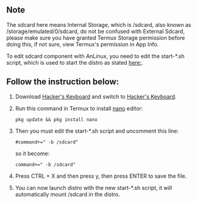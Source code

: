 ## Note

The sdcard here means Internal Storage, which is /sdcard, also known as /storage/emulated/0/sdcard, do not be confused with External Sdcard, please make sure you have granted Termux Storage permission before doing this, if not sure, view Termux's permission in App Info.

To edit sdcard component with AnLinux, you need to edit the start-*.sh script, which is used to start the distro as stated [here:](https://github.com/EXALAB/AnLinux-App/wiki/How-to-start-and-stop-the-distro). 

## Follow the instruction below:

1. Download [Hacker's Keyboard](https://play.google.com/store/apps/details?id=org.pocketworkstation.pckeyboard&hl=en) and switch to [Hacker's Keyboard](https://play.google.com/store/apps/details?id=org.pocketworkstation.pckeyboard&hl=en).

2. Run this command in Termux to install [nano](https://www.nano-editor.org) editor:

    `pkg update && pkg install nano`

3. Then you must edit the start-*.sh script and uncomment this line:

    `#command+=" -b /sdcard"`

   so it become:

    `command+=" -b /sdcard"`

4. Press CTRL + X and then press y, then press ENTER to save the file.

5. You can now launch distro with the new start-*.sh script, it will automatically mount /sdcard in the distro.
